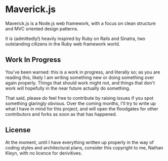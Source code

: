# Maverick.js

Maverick.js is a Node.js web framework, with a focus on clean structure and MVC oriented design patterns.

It is (admittedly!) heavily inspired by Ruby on Rails and Sinatra, two outstanding citizens in the Ruby web framework world.

## Work In Progress

You've been warned: this is a work in progress, and literally so; as you are reading this, likely I am writing something new or doing something over again properly. Things that should work might not, and things that don't work will hopefully in the near future actually do something.

That said, please do feel free to contribute by raising issues if you spot something glaringly obvious. Over the coming months, I'll try to write up what I have in mind for this project, and will open the floodgates for other contributors and forks as soon as that has happened.

## License

At the moment, until I have everything written up properly in the way of coding styles and architectural plans, consider this copyright to me, Nathan Kleyn, with no licence for derivitives.
